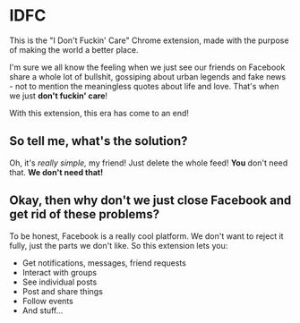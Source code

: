 # IDFC
This is the "I Don't Fuckin' Care" Chrome extension, made with the purpose
of making the world a better place. 

I'm sure we all know the feeling when we
just see our friends on Facebook share a whole lot of bullshit, gossiping
about urban legends and fake news - not to mention the meaningless quotes
about life and love. That's when we just **don't fuckin' care**!

With this extension, this era has come to an end!

## So tell me, what's the solution?

Oh, it's _really simple,_ my friend!
Just delete the whole feed! **You** don't need that. **We don't need that!**

## Okay, then why don't we just close Facebook and get rid of these problems?

To be honest, Facebook is a really cool platform. We don't want to reject it fully, just the parts we don't like. So this extension lets you:

- Get notifications, messages, friend requests
- Interact with groups
- See individual posts
- Post and share things
- Follow events
- And stuff...
